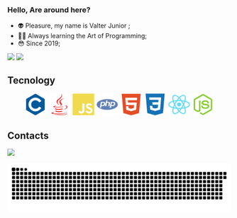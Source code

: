 ### Hello, Are around here?

- 👽 Pleasure, my name is Valter Junior ; 
- 👨‍💻 Always learning the Art of Programming;
- 😳 Since 2019;

<div>
  
<img height="160em" src="https://github-readme-stats.vercel.app/api?username=junior2105&show_icons=true&theme=gotham&include_all_commits=true&count_private=true"/>
  <img height="160em" src="https://github-readme-stats.vercel.app/api/top-langs/?username=junior2105&layout=compact&langs_count=16&theme=gotham"/>
</div>
 
## Tecnology
<p align="center">
<img height="50" src="https://raw.githubusercontent.com/devicons/devicon/master/icons/c/c-plain.svg">
<img height="50" src="https://raw.githubusercontent.com/devicons/devicon/master/icons/java/java-plain.svg">
<img height="50" src="https://raw.githubusercontent.com/devicons/devicon/master/icons/javascript/javascript-plain.svg">
<img height="50" src="https://raw.githubusercontent.com/devicons/devicon/master/icons/php/php-plain.svg">
<img height="50" src="https://raw.githubusercontent.com/devicons/devicon/master/icons/html5/html5-plain.svg">
<img height="50" src="https://raw.githubusercontent.com/devicons/devicon/master/icons/css3/css3-plain.svg">
<img height="50" src="https://raw.githubusercontent.com/devicons/devicon/master/icons/react/react-original.svg">
<img height="50" src="https://raw.githubusercontent.com/devicons/devicon/master/icons/nodejs/nodejs-plain.svg">
</p>
 
 ## Contacts
<a href = "https://www.instagram.com/vjrx._"><img src="https://img.shields.io/badge/Instagram-E4405F?style=for-the-badge&logo=instagram&logoColor=white" target="_blank"></a>

![Snake animation](https://github.com/junior2105/junior2105/blob/output/github-contribution-grid-snake.svg)
